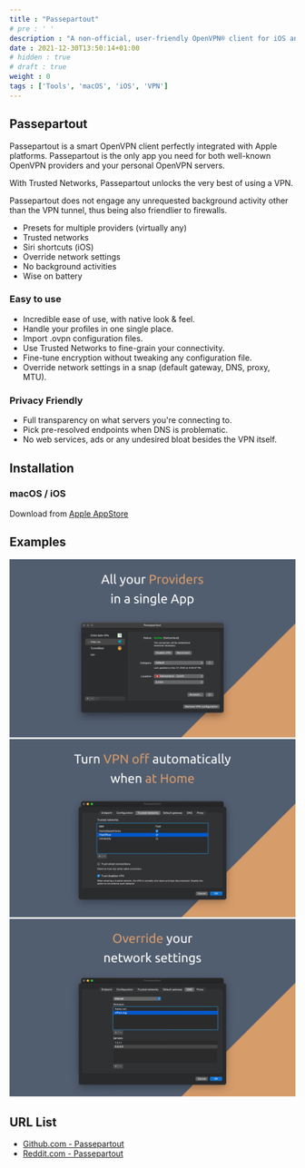 ```yaml
---
title : "Passepartout"
# pre : ' '
description : "A non-official, user-friendly OpenVPN® client for iOS and macOS."
date : 2021-12-30T13:50:14+01:00
# hidden : true
# draft : true
weight : 0
tags : ['Tools', 'macOS', 'iOS', 'VPN']
---
```


## Passepartout

Passepartout is a smart OpenVPN client perfectly integrated with Apple platforms. Passepartout is the only app you need for both well-known OpenVPN providers and your personal OpenVPN servers.

With Trusted Networks, Passepartout unlocks the very best of using a VPN.

Passepartout does not engage any unrequested background activity other than the VPN tunnel, thus being also friendlier to firewalls.

* Presets for multiple providers (virtually any)
* Trusted networks
* Siri shortcuts (iOS)
* Override network settings
* No background activities
* Wise on battery

### Easy to use

* Incredible ease of use, with native look & feel.
* Handle your profiles in one single place.
* Import .ovpn configuration files.
* Use Trusted Networks to fine-grain your connectivity.
* Fine-tune encryption without tweaking any configuration file.
* Override network settings in a snap (default gateway, DNS, proxy, MTU).

### Privacy Friendly

* Full transparency on what servers you're connecting to.
* Pick pre-resolved endpoints when DNS is problematic.
* No web services, ads or any undesired bloat besides the VPN itself.

## Installation

### macOS / iOS

Download from [Apple AppStore](https://apps.apple.com/us/app/passepartout-openvpn-client/id1433648537?mt=8)

## Examples

![Example](images/example1.png)
![Example](images/example2.png)
![Example](images/example3.png)

## URL List

- [Github.com - Passepartout](https://github.com/passepartoutvpn)
- [Reddit.com - Passepartout](https://www.reddit.com/r/passepartout)

